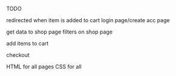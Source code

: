TODO 

redirected when item is added to cart
login page/create acc page

get data to shop page
filters on shop page

add items to cart

checkout 

HTML for all pages
CSS for all

